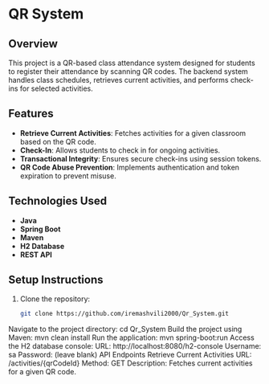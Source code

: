 # QR System

## Overview
This project is a QR-based class attendance system designed for students to register their attendance by scanning QR codes. The backend system handles class schedules, retrieves current activities, and performs check-ins for selected activities.

## Features
- **Retrieve Current Activities**: Fetches activities for a given classroom based on the QR code.
- **Check-In**: Allows students to check in for ongoing activities.
- **Transactional Integrity**: Ensures secure check-ins using session tokens.
- **QR Code Abuse Prevention**: Implements authentication and token expiration to prevent misuse.

## Technologies Used
- **Java**
- **Spring Boot**
- **Maven**
- **H2 Database**
- **REST API**

## Setup Instructions
1. Clone the repository:
   ```bash
   git clone https://github.com/iremashvili2000/Qr_System.git
Navigate to the project directory:
cd Qr_System
Build the project using Maven:
mvn clean install
Run the application:
mvn spring-boot:run
Access the H2 database console:
URL: http://localhost:8080/h2-console
Username: sa
Password: (leave blank)
API Endpoints
Retrieve Current Activities
URL: /activities/{qrCodeId}
Method: GET
Description: Fetches current activities for a given QR code.
